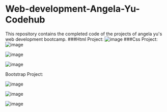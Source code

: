 # Web-development-Angela-Yu-Codehub
This repository contains the completed code of the projects of angela yu's web development bootcamp. 
###Html Project:
![image](https://user-images.githubusercontent.com/77448860/210164048-999c25b1-6ebc-4bca-9442-d3d4c6f25911.png)
###Css Project:
![image](https://user-images.githubusercontent.com/77448860/210164065-a68b78df-c0e8-4ae5-adeb-833d628fa9cc.png)

![image](https://user-images.githubusercontent.com/77448860/210164073-4c4e077d-467a-48f9-9074-e3da99068f5c.png)

![image](https://user-images.githubusercontent.com/77448860/210164079-56304844-c0b2-46bb-89d4-ffad12b9c980.png)

Bootstrap Project:

![image](https://user-images.githubusercontent.com/77448860/210164099-a38981f4-82b3-4c26-9650-5426e2251cb8.png)

![image](https://user-images.githubusercontent.com/77448860/210164105-e47dc45d-0258-4937-8a02-41cb23cf5f85.png)

![image](https://user-images.githubusercontent.com/77448860/210164112-6a91e6c6-dd34-42c2-88d1-cf58025c0202.png)

